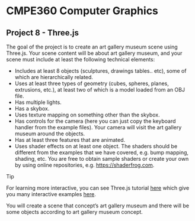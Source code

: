 # CMPE360 Computer Graphics

## Project 8 - Three.js

The goal of the project is to create an art gallery museum scene using Three.js.
Your scene content will be about art gallery museum, and your scene must include at least the
following technical elements:

- Includes at least 8 objects (sculptures, drawings tables.. etc), some of which are
hierarchically related.
- Uses at least three types of geometry (cubes, spheres, planes, extrusions, etc.), at least two
of which is a model loaded from an OBJ file.
- Has multiple lights.
- Has a skybox.
- Uses texture mapping on something other than the skybox.
- Has controls for the camera (here you can just copy the keyboard handler from the example
files). Your camera will visit the art gallery museum around the objects.
- Has at least three features that are animated.
- Uses shader effects on at least one object. The shaders should be different from the examples
that we have covered, e.g. bump mapping, shading, etc. You are free to obtain sample
shaders or create your own by using online repositories, e.g. https://shaderfrog.com. 

> [!TIP]
> For learning more interactive, you can see Three.js tutorial [here](https:/threejs.org/) which give you many interactive examples [here](https://threejs.org/examples/).

You will create a scene that concept’s art gallery museum and there will be some objects according to art gallery museum concept. 